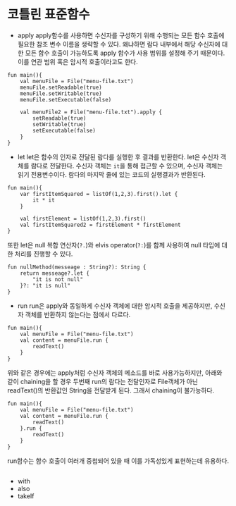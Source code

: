 # 코틀린 표준함수
- apply
apply함수를 사용하면 수신자를 구성하기 위해 수행되는 모든 함수 호출에 필요한 참조 변수 이름을 생략할 수 있다.
왜냐하면 람다 내부에서 해당 수신자에 대한 모든 함수 호출이 가능하도록 apply 함수가 사용 범위를 설정해 주기 때문이다.
이를 연관 범위 혹은 암시적 호출이라고도 한다.
```
fun main(){
    val menuFile = File("menu-file.txt")
    menuFile.setReadable(true)
    menuFile.setWritable(true)
    menuFile.setExecutable(false)

    val menuFile2 = File("menu-file.txt").apply {
        setReadable(true)
        setWritable(true)
        setExecutable(false)
    }
}
```
- let
let은 함수의 인자로 전달된 람다를 실행한 후 결과를 반환한다. let은 수신자 객체를 람다로 전달한다.
수신자 객체는 `it`을 통해 접근할 수 있으며, 수신자 객체는 읽기 전용변수이다.
람다의 마지막 줄에 있는 코드의 실행결과가 반환된다.
```
fun main(){
    var firstItemSquared = listOf(1,2,3).first().let {
        it * it
    }

    val firstElement = listOf(1,2,3).first()
    val firstItemSquared2 = firstElement * firstElement
}
```
또한 let은 null 복합 연산자(`?.`)와 elvis operator(`?:`)를 함께 사용하여 null 타입에 대한 처리를 진행할 수 있다.
```
fun nullMethod(messeage : String?): String {
    return messeage?.let { 
        "it is not null"
    }?: "it is null"
}
```
- run
run은 apply와 동일하게 수신자 객체에 대한 암시적 호출을 제공하지만, 수신자 객체를 반환하지 않는다는 점에서 다르다.
```
fun main(){
    val menuFile = File("menu-file.txt")
    val content = menuFile.run { 
        readText()
    }
}
```
위와 같은 경우에는 apply처럼 수신자 객체의 메소드를 바로 사용가능하지만, 아래와 같이 chaining을 할 경우 두번째
run의 람다는 전달인자로 File객체가 아닌 readText()의 반환값인 String을 전달받게 된다. 그래서 chaining이 불가능하다.
```
fun main(){
    val menuFile = File("menu-file.txt")
    val content = menuFile.run { 
        readText()
    }.run { 
        readText()
    }
}
```
run함수는 함수 호출이 여러개 중첩되어 있을 때 이를 가독성있게 표현하는데 유용하다.
```

```

- with
- also
- takeIf














